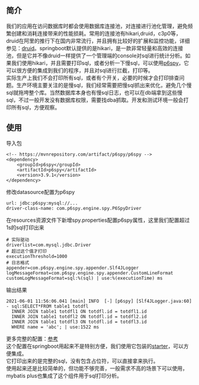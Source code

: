 ## 简介
我们的应用在访问数据库时都会使用数据库连接池，对连接进行池化管理，避免频繁创建和消耗连接带来的性能损耗。常用的连接池有hikari,druid，c3p0等，druid在阿里的推行下在国内非常流行，并且拥有比较好的扩展和监控功能，详细参见：[druid](https://github.com/alibaba/druid)。springboot默认提供的是hikari，是一款非常轻量和高效的连接池，但是它并不像druid一样提供了一个管理端的console对sql进行统计分析。如果我们使用hikari，并且需要打印sql，或者分析一下慢sql，可以使用[p6spy](https://github.com/p6spy/p6spy)，它可以很方便的集成到我们的程序，并且对sql进行拦截，打印等。  
实际生产上我们不会打印所有sql，或者有个开关，必要的时候才会打印排查问题。生产环境主要关注的是慢sql，我们经常需要把慢sql抓出来优化，避免几个慢sql就拖垮整个库。当然数据库本身也有慢sql日志，也可以在db端拿到这些慢sql，不过一般开发没有数据库权限，需要找dba抓取。开发和测试环境一般会打印所有sql，方便观察。  

## 使用  
导入包  
```
<!-- https://mvnrepository.com/artifact/p6spy/p6spy -->
<dependency>
    <groupId>p6spy</groupId>
    <artifactId>p6spy</artifactId>
    <version>3.9.1</version>
</dependency>
```

修改datasource配置为p6spy
```
url: jdbc:p6spy:mysql://...
driver-class-name: com.p6spy.engine.spy.P6SpyDriver
```

在resources资源文件下新增spy.properties配置p6spy属性，这里我们配置超过1s的sql打印出来
```
# 实际驱动
driverlist=com.mysql.jdbc.Driver
# 超过这个值才打印
executionThreshold=1000
# 日志格式
appender=com.p6spy.engine.spy.appender.Slf4JLogger
logMessageFormat=com.p6spy.engine.spy.appender.CustomLineFormat
customLogMessageFormat=sql:%(sql) | use:%(executionTime) ms
```

输出结果
```
2021-06-01 11:56:06.041 [main] INFO  [-] [p6spy] [Slf4JLogger.java:60] - sql:SELECT*FROM table1 totdfl
  INNER JOIN table1 totdfl1 ON totdfl.id = totdfl1.id
  INNER JOIN table1 totdfl2 ON totdfl.id = totdfl2.id
  INNER JOIN table1 totdfl3 ON totdfl.id = totdfl3.id
  WHERE name = 'abc'; | use:1522 ms
```

更多完整的配置：[参考](https://p6spy.readthedocs.io/en/latest/configandusage.html)    
这个配置在springboot用起来不是特别方便，我们使用它包装的[starter](https://github.com/gavlyukovskiy/spring-boot-data-source-decorator)，可以方便集成。   
它打印出来的是完整的sql，没有包含占位符，可以直接拿来执行。  
使用起来还是比较简单的，但功能不够完善，一般需求不高的场景下可以使用，mybatis plus也集成了这个组件用于sql打印分析。  


